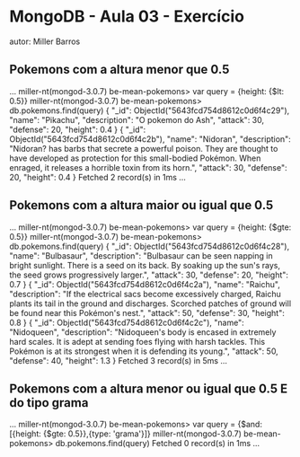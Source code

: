 # MongoDB - Aula 03 - Exercício
autor: Miller Barros

## Pokemons com a altura menor que 0.5
...
miller-nt(mongod-3.0.7) be-mean-pokemons> var query = {height: {$lt: 0.5}}
miller-nt(mongod-3.0.7) be-mean-pokemons> db.pokemons.find(query)
{
  "\_id": ObjectId("5643fcd754d8612c0d6f4c29"),
  "name": "Pikachu",
  "description": "O pokemon do Ash",
  "attack": 30,
  "defense": 20,
  "height": 0.4
}
{
  "\_id": ObjectId("5643fcd754d8612c0d6f4c2b"),
  "name": "Nidoran",
  "description": "Nidoran? has barbs that secrete a powerful poison. They are thought to have developed as protection for this small-bodied Pokémon. When enraged, it releases a horrible toxin from its horn.",
  "attack": 30,
  "defense": 20,
  "height": 0.4
}
Fetched 2 record(s) in 1ms
...

## Pokemons com a altura maior ou igual que 0.5
...
miller-nt(mongod-3.0.7) be-mean-pokemons> var query = {height: {$gte: 0.5}}
miller-nt(mongod-3.0.7) be-mean-pokemons> db.pokemons.find(query)
{
  "\_id": ObjectId("5643fcd754d8612c0d6f4c28"),
  "name": "Bulbasaur",
  "description": "Bulbasaur can be seen napping in bright sunlight. There is a seed on its back. By soaking up the sun's rays, the seed grows progressively larger.",
  "attack": 30,
  "defense": 20,
  "height": 0.7
}
{
  "\_id": ObjectId("5643fcd754d8612c0d6f4c2a"),
  "name": "Raichu",
  "description": "If the electrical sacs become excessively charged, Raichu plants its tail in the ground and discharges. Scorched patches of ground will be found near this Pokémon's nest.",
  "attack": 50,
  "defense": 30,
  "height": 0.8
}
{
  "\_id": ObjectId("5643fcd754d8612c0d6f4c2c"),
  "name": "Nidoqueen",
  "description": "Nidoqueen's body is encased in extremely hard scales. It is adept at sending foes flying with harsh tackles. This Pokémon is at its strongest when it is defending its young.",
  "attack": 50,
  "defense": 40,
  "height": 1.3
}
Fetched 3 record(s) in 5ms
...

## Pokemons com a altura menor ou igual que 0.5 E do tipo grama
...
miller-nt(mongod-3.0.7) be-mean-pokemons> var query = {$and: [{height: {$gte: 0.5}},{type: 'grama'}]}
miller-nt(mongod-3.0.7) be-mean-pokemons> db.pokemons.find(query)
Fetched 0 record(s) in 1ms
...
